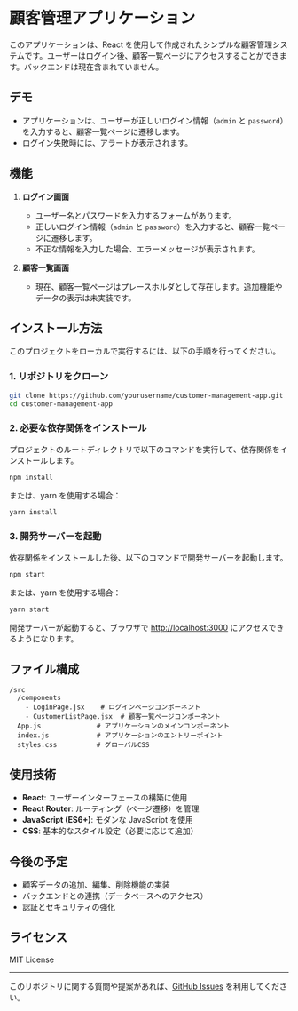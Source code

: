 
# 顧客管理アプリケーション

このアプリケーションは、React を使用して作成されたシンプルな顧客管理システムです。ユーザーはログイン後、顧客一覧ページにアクセスすることができます。バックエンドは現在含まれていません。

## デモ

- アプリケーションは、ユーザーが正しいログイン情報（`admin` と `password`）を入力すると、顧客一覧ページに遷移します。
- ログイン失敗時には、アラートが表示されます。

## 機能

1. **ログイン画面**
   - ユーザー名とパスワードを入力するフォームがあります。
   - 正しいログイン情報（`admin` と `password`）を入力すると、顧客一覧ページに遷移します。
   - 不正な情報を入力した場合、エラーメッセージが表示されます。

2. **顧客一覧画面**
   - 現在、顧客一覧ページはプレースホルダとして存在します。追加機能やデータの表示は未実装です。

## インストール方法

このプロジェクトをローカルで実行するには、以下の手順を行ってください。

### 1. リポジトリをクローン

```bash
git clone https://github.com/yourusername/customer-management-app.git
cd customer-management-app
```

### 2. 必要な依存関係をインストール

プロジェクトのルートディレクトリで以下のコマンドを実行して、依存関係をインストールします。

```bash
npm install
```

または、yarn を使用する場合：

```bash
yarn install
```

### 3. 開発サーバーを起動

依存関係をインストールした後、以下のコマンドで開発サーバーを起動します。

```bash
npm start
```

または、yarn を使用する場合：

```bash
yarn start
```

開発サーバーが起動すると、ブラウザで [http://localhost:3000](http://localhost:3000) にアクセスできるようになります。

## ファイル構成

```
/src
  /components
    - LoginPage.jsx    # ログインページコンポーネント
    - CustomerListPage.jsx  # 顧客一覧ページコンポーネント
  App.js              # アプリケーションのメインコンポーネント
  index.js            # アプリケーションのエントリーポイント
  styles.css          # グローバルCSS
```

## 使用技術

- **React**: ユーザーインターフェースの構築に使用
- **React Router**: ルーティング（ページ遷移）を管理
- **JavaScript (ES6+)**: モダンな JavaScript を使用
- **CSS**: 基本的なスタイル設定（必要に応じて追加）

## 今後の予定

- 顧客データの追加、編集、削除機能の実装
- バックエンドとの連携（データベースへのアクセス）
- 認証とセキュリティの強化

## ライセンス

MIT License

---

このリポジトリに関する質問や提案があれば、[GitHub Issues](https://github.com/yourusername/customer-management-app/issues) を利用してください。
